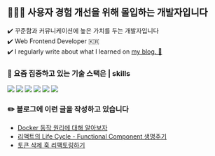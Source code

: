 ## 👩🏻‍💻  사용자 경험 개선을 위해 몰입하는 개발자입니다 
 ✔️ 꾸준함과 커뮤니케이션에 높은 가치를 두는 개발자입니다 <br />
 ✔️ Web Frontend Developer 🇰🇷 <br />
 ✔️ I regularly write about what I learned on [my blog. 👀](https://velog.io/@sagesrkim)


### 📌 요즘 집중하고 있는 기술 스택은 | skills 
<p>
 <img src="https://img.shields.io/badge/typescript-255dbb?style=for-the-badge&logo=firebase&logoColor=white">
 <img src="https://img.shields.io/badge/Next.js-000000?style=for-the-badge&logo=Next.js&logoColor=white"/>
 <img src="https://img.shields.io/badge/react-Aedffb?style=for-the-badge&logo=react&logoColor=black">
 <img src="https://img.shields.io/badge/javascript-Deba54?style=for-the-badge&logo=javascript&logoColor=black">
 <img src="https://img.shields.io/badge/html5-D02a03?style=for-the-badge&logo=html5&logoColor=white"> 
  <img src="https://img.shields.io/badge/css-0f1350?style=for-the-badge&logo=css3&logoColor=white"> 
</p>


### ✏️ 블로그에 이런 글을 작성하고 있습니다
* [Docker 동작 원리에 대해 알아보자](https://velog.io/@sagesrkim/Docker-%EB%8F%99%EC%9E%91-%EC%9B%90%EB%A6%AC)
* [리액트의 Life Cycle - Functional Component 생명주기]([https://velog.io/@sagesrkim/TS-Interface-vs-Type-alias](https://velog.io/@sagesrkim/%EB%A6%AC%EC%95%A1%ED%8A%B8%EC%9D%98-Life-Cycle-Functional-Component-%EC%83%9D%EB%AA%85%EC%A3%BC%EA%B8%B0))
* [토큰 삭제 훅 리팩토링하기](https://velog.io/@sagesrkim/Next.js-%EC%B9%B4%EC%B9%B4%EC%98%A4-%EB%A1%9C%EA%B7%B8%EC%9D%B8-%EA%B5%AC%ED%98%84%ED%95%98%EA%B8%B0-w-spring-3-%ED%86%A0%ED%81%B0-%EC%82%AD%EC%A0%9C-%ED%9B%85-%EB%A6%AC%ED%8C%A9%ED%86%A0%EB%A7%81%ED%95%98%EA%B8%B0)


